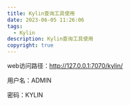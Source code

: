 ```yaml
---
title: Kylin查询工具使用
date: 2023-06-05 11:26:06
tags:
  - Kylin
description: Kylin查询工具使用
copyright: true
---
```


web访问路径：http://127.0.0.1:7070/kylin/

用户名：ADMIN

密码：KYLIN
